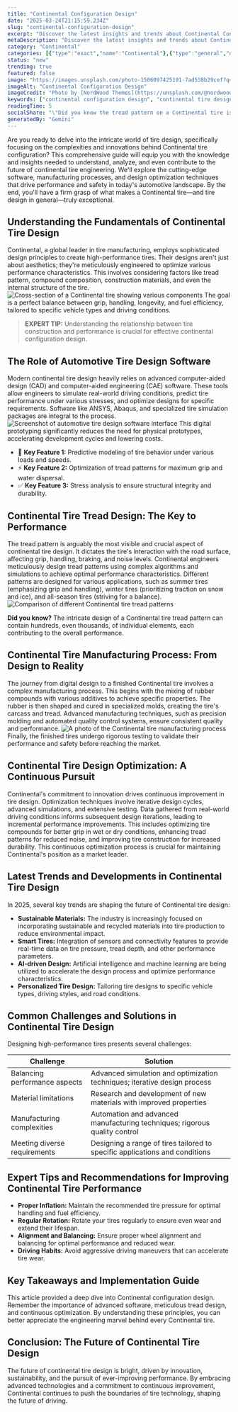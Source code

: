```yaml
---
title: "Continental Configuration Design"
date: "2025-03-24T21:15:59.234Z"
slug: "continental-configuration-design"
excerpt: "Discover the latest insights and trends about Continental Configuration Design. This comprehensive guide covers everything you need to know about Continental Configuration Design in 2025."
metaDescription: "Discover the latest insights and trends about Continental Configuration Design. This comprehensive guide covers everything you need to know about Continent..."
category: "Continental"
categories: [{"type":"exact","name":"Continental"},{"type":"general","name":"Engineering"},{"type":"medium","name":"Automotive Design"},{"type":"specific","name":"Vehicle Architecture"},{"type":"niche","name":"Chassis Dynamics"}]
status: "new"
trending: true
featured: false
image: "https://images.unsplash.com/photo-1506097425191-7ad538b29cef?q=85&w=1200&fit=max&fm=webp&auto=compress"
imageAlt: "Continental Configuration Design"
imageCredit: "Photo by [NordWood Themes](https://unsplash.com/@nordwood) on Unsplash"
keywords: ["continental configuration design", "continental tire design", "continental design engineering", "automotive tire design software", "continental tire tread design", "designing continental tires", "continental tire manufacturing process", "best continental tire design", "continental tire design optimization", "improve continental tire performance"]
readingTime: 5
socialShare: "\"Did you know the tread pattern on a Continental tire isn't just for looks? It's a meticulously engineered masterpiece designed for optimal performance and safety in any condition!\""
generatedBy: "Gemini"
---
```




Are you ready to delve into the intricate world of tire design, specifically focusing on the complexities and innovations behind Continental tire configuration?  This comprehensive guide will equip you with the knowledge and insights needed to understand, analyze, and even contribute to the future of continental tire engineering. We'll explore the cutting-edge software, manufacturing processes, and design optimization techniques that drive performance and safety in today's automotive landscape.  By the end, you'll have a firm grasp of what makes a Continental tire—and tire design in general—truly exceptional.

## Understanding the Fundamentals of Continental Tire Design

Continental, a global leader in tire manufacturing, employs sophisticated design principles to create high-performance tires.  Their designs aren't just about aesthetics; they're meticulously engineered to optimize various performance characteristics.  This involves considering factors like tread pattern, compound composition, construction materials, and even the internal structure of the tire.  ![Cross-section of a Continental tire showing various components](https://images.unsplash.com/photo-1476357471311-43c0db9fb2b4?q=85&w=1200&fit=max&fm=webp&auto=compress)  The goal is a perfect balance between grip, handling, longevity, and fuel efficiency, tailored to specific vehicle types and driving conditions.

> **EXPERT TIP:**  Understanding the relationship between tire construction and performance is crucial for effective continental configuration design.

## The Role of Automotive Tire Design Software

Modern continental tire design heavily relies on advanced computer-aided design (CAD) and computer-aided engineering (CAE) software.  These tools allow engineers to simulate real-world driving conditions, predict tire performance under various stresses, and optimize designs for specific requirements.  Software like ANSYS, Abaqus, and specialized tire simulation packages are integral to the process.  ![Screenshot of automotive tire design software interface](https://images.unsplash.com/photo-1534670007418-fbb7f6cf32c3?q=85&w=1200&fit=max&fm=webp&auto=compress)  This digital prototyping significantly reduces the need for physical prototypes, accelerating development cycles and lowering costs.

* 🔑 **Key Feature 1:**  Predictive modeling of tire behavior under various loads and speeds.
* ⚡ **Key Feature 2:**  Optimization of tread patterns for maximum grip and water dispersal.
* ✅ **Key Feature 3:**  Stress analysis to ensure structural integrity and durability.

## Continental Tire Tread Design: The Key to Performance

The tread pattern is arguably the most visible and crucial aspect of continental tire design.  It dictates the tire's interaction with the road surface, affecting grip, handling, braking, and noise levels.  Continental engineers meticulously design tread patterns using complex algorithms and simulations to achieve optimal performance characteristics.  Different patterns are designed for various applications, such as summer tires (emphasizing grip and handling), winter tires (prioritizing traction on snow and ice), and all-season tires (striving for a balance). ![Comparison of different Continental tire tread patterns](https://images.unsplash.com/photo-1507238691740-187a5b1d37b8?q=85&w=1200&fit=max&fm=webp&auto=compress)

**Did you know?** The intricate design of a Continental tire tread pattern can contain hundreds, even thousands, of individual elements, each contributing to the overall performance.

## Continental Tire Manufacturing Process: From Design to Reality

The journey from digital design to a finished Continental tire involves a complex manufacturing process.  This begins with the mixing of rubber compounds with various additives to achieve specific properties.  The rubber is then shaped and cured in specialized molds, creating the tire's carcass and tread.  Advanced manufacturing techniques, such as precision molding and automated quality control systems, ensure consistent quality and performance.  ![A photo of the Continental tire manufacturing process](https://images.unsplash.com/photo-1506097425191-7ad538b29cef?q=85&w=1200&fit=max&fm=webp&auto=compress)  Finally, the finished tires undergo rigorous testing to validate their performance and safety before reaching the market.

## Continental Tire Design Optimization: A Continuous Pursuit

Continental's commitment to innovation drives continuous improvement in tire design.  Optimization techniques involve iterative design cycles, advanced simulations, and extensive testing.  Data gathered from real-world driving conditions informs subsequent design iterations, leading to incremental performance improvements.  This includes optimizing tire compounds for better grip in wet or dry conditions, enhancing tread patterns for reduced noise, and improving tire construction for increased durability.  This continuous optimization process is crucial for maintaining Continental's position as a market leader.

## Latest Trends and Developments in Continental Tire Design

In 2025, several key trends are shaping the future of Continental tire design:

* **Sustainable Materials:**  The industry is increasingly focused on incorporating sustainable and recycled materials into tire production to reduce environmental impact.
* **Smart Tires:**  Integration of sensors and connectivity features to provide real-time data on tire pressure, tread depth, and other performance parameters.
* **AI-driven Design:**  Artificial intelligence and machine learning are being utilized to accelerate the design process and optimize performance characteristics.
* **Personalized Tire Design:**  Tailoring tire designs to specific vehicle types, driving styles, and road conditions.

## Common Challenges and Solutions in Continental Tire Design

Designing high-performance tires presents several challenges:

| Challenge                     | Solution                                                                    |
|------------------------------|-----------------------------------------------------------------------------|
| Balancing performance aspects | Advanced simulation and optimization techniques; iterative design process     |
| Material limitations           | Research and development of new materials with improved properties           |
| Manufacturing complexities     | Automation and advanced manufacturing techniques; rigorous quality control    |
| Meeting diverse requirements | Designing a range of tires tailored to specific applications and conditions |

## Expert Tips and Recommendations for Improving Continental Tire Performance

* **Proper Inflation:** Maintain the recommended tire pressure for optimal handling and fuel efficiency.
* **Regular Rotation:** Rotate your tires regularly to ensure even wear and extend their lifespan.
* **Alignment and Balancing:**  Ensure proper wheel alignment and balancing for optimal performance and reduced wear.
* **Driving Habits:**  Avoid aggressive driving maneuvers that can accelerate tire wear.

## Key Takeaways and Implementation Guide

This article provided a deep dive into Continental configuration design.  Remember the importance of advanced software, meticulous tread design, and continuous optimization.  By understanding these principles, you can better appreciate the engineering marvel behind every Continental tire.

## Conclusion: The Future of Continental Tire Design

The future of continental tire design is bright, driven by innovation, sustainability, and the pursuit of ever-improving performance.  By embracing advanced technologies and a commitment to continuous improvement, Continental continues to push the boundaries of tire technology, shaping the future of driving.

